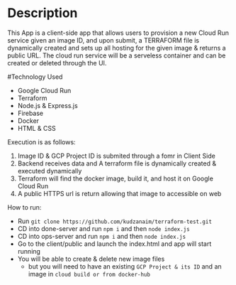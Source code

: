 # Description
This App is a client-side app that allows users to provision a new Cloud Run service given an image ID, and upon submit,
a TERRAFORM file is dynamically created and sets up all hosting for the given image & returns a public URL. 
The cloud run service will be a serveless container and can be created or deleted through the UI.

#Technology Used
- Google Cloud Run
- Terraform
- Node.js & Express.js
- Firebase
- Docker
- HTML & CSS

Execution is as follows:
1. Image ID & GCP Project ID is submited through a fomr in Client Side 
2. Backend receives data and A terraform file is dynamically created & executed dynamically
3. Terraform will find the docker image, build it, and host it on Google Cloud Run
4. A public HTTPS url is return allowing that image to accessible on web 

How to run: 
- Run `git clone https://github.com/kudzanaim/terraform-test.git`
- CD into done-server and run `npm i` and then `node index.js`
- CD into ops-server and run `npm i` and then `node index.js`
- Go to the client/public and launch the index.html and app will start running
- You will be able to create & delete new image files
  - but you will need to have an existing `GCP Project & its ID` and an image in `cloud build or from docker-hub `